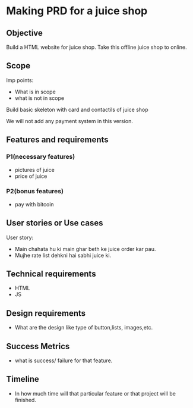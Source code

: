 <!-- this is a project requirement document -->
# Making PRD for a juice shop

## Objective
Build a HTML website for juice shop. Take this offline juice shop to online.

## Scope
Imp points:
- What is in scope
- what is not in scope

Build basic skeleton with card and contactils of juice shop

We will not add any payment system in this version.

## Features and requirements

### P1(necessary features)
- pictures of juice
- price of juice
### P2(bonus features)
- pay with bitcoin

## User stories or Use cases

User story:
 - Main chahata hu ki main ghar beth ke juice order kar pau.
 - Mujhe rate list dehkni hai sabhi juice ki.

## Technical requirements
 - HTML
 - JS

## Design requirements
 - What are the design like type of button,lists, images,etc.

## Success Metrics
 - what is success/ failure for that feature.

## Timeline
 - In how much time will that particular feature or that project will be finished.

